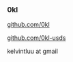 ### 0kl
[github.com/0kl](
github.com/0kl)

[github.com/0kl-usds](
github.com/0kl-usds)

kelvintluu at gmail
